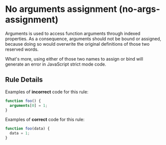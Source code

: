 # No arguments assignment (no-args-assignment)

Arguments is used to access function arguments through indexed properties.
As a consequence, arguments should not be bound or assigned, because doing so would overwrite the original definitions of those two reserved words.

What's more, using either of those two names to assign or bind will generate an error in JavaScript strict mode code.

## Rule Details

Examples of **incorrect** code for this rule:

```js
function foo() {
  arguments[0] = 1;
}
```

Examples of **correct** code for this rule:

```js
function foo(data) {
  data = 1;
}
```
